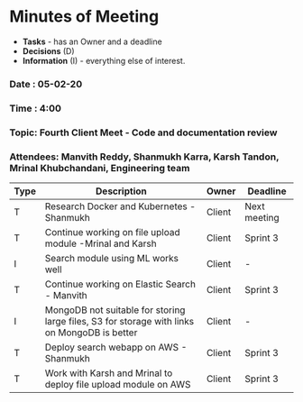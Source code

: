 ﻿
# Minutes of Meeting

* **Tasks** - has an Owner and a deadline
* **Decisions** (D)
* **Information** (I) - everything else of interest.

### Date : 05-02-20
### Time : 4:00
### Topic: Fourth Client Meet - Code and documentation review
### Attendees: Manvith Reddy, Shanmukh Karra, Karsh Tandon, Mrinal Khubchandani, Engineering team

Type | Description | Owner | Deadline
---- | ---- | ---- | ----
T | Research Docker and Kubernetes - Shanmukh | Client | Next meeting
T | Continue working on file upload module -Mrinal and Karsh | Client | Sprint 3
I | Search module using ML works well | Client | -
T | Continue working on Elastic Search - Manvith | Client | Sprint 3
I | MongoDB not suitable for storing large files, S3 for storage with links on MongoDB is better | Client | -
T | Deploy search webapp on AWS - Shanmukh | Client | Sprint 3
T | Work with Karsh and Mrinal to deploy file upload module on AWS | Client | Sprint 3

